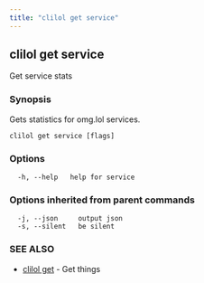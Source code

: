 ```yaml
---
title: "clilol get service"
---
```

## clilol get service

Get service stats

### Synopsis

Gets statistics for omg.lol services.

```
clilol get service [flags]
```

### Options

```
  -h, --help   help for service
```

### Options inherited from parent commands

```
  -j, --json     output json
  -s, --silent   be silent
```

### SEE ALSO

* [clilol get](clilol_get.md)	 - Get things

